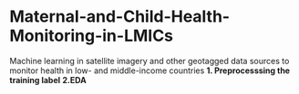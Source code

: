 # Maternal-and-Child-Health-Monitoring-in-LMICs
Machine learning in satellite imagery and other geotagged data sources to monitor health in low- and middle-income countries
**1. Preprocesssing the training label**
**2.EDA**
